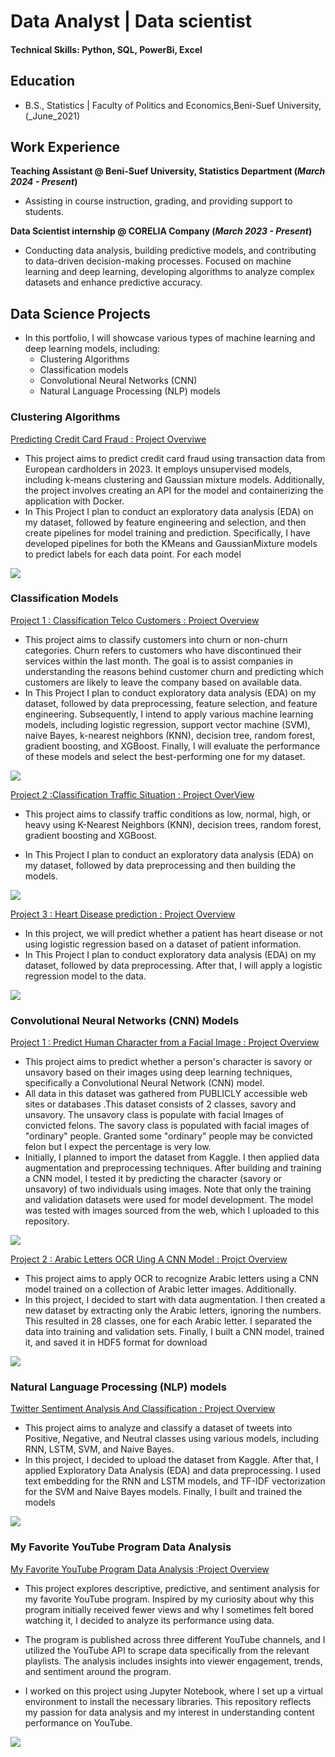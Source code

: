 # Data Analyst | Data scientist

#### Technical Skills: Python, SQL, PowerBi, Excel

## Education
- B.S., Statistics | Faculty of Politics and Economics,Beni-Suef University, (_June_2021)
  
## Work Experience
**Teaching Assistant @ Beni-Suef University, Statistics Department (_March 2024 - Present_)**
- Assisting in course instruction, grading, and providing support to students.

**Data Scientist internship @ CORELIA Company (_March 2023 - Present_)**
- Conducting data analysis, building predictive models, and contributing to data-driven decision-making processes. Focused on machine learning and deep learning, developing algorithms to analyze complex datasets and enhance predictive accuracy.


## Data Science Projects
- In this portfolio, I will showcase various types of machine learning and deep learning models, including:
   -  Clustering Algorithms
   -  Classification models
   -  Convolutional Neural Networks (CNN)
   -  Natural Language Processing (NLP) models

### Clustering Algorithms 

[Predicting Credit Card Fraud : Project Overviwe](https://github.com/germeengehad/Predicting-credit-card-fraud)
- This project aims to predict credit card fraud using transaction data from European cardholders in 2023. It employs unsupervised models, including k-means clustering and Gaussian mixture models. Additionally, the project involves creating an API for the model and containerizing the application with Docker.
- In This Project I plan to conduct an exploratory data analysis (EDA) on my dataset, followed by feature engineering and selection, and then create pipelines for model training and prediction. Specifically, I have developed pipelines for both the KMeans and GaussianMixture models to predict labels for each data point. For each model
  
![](/images/credit_cards.jpeg.jpg)


### Classification Models

[Project 1 : Classification Telco Customers : Project Overview](https://github.com/germeengehad/Classification-Telco-Customers)
- This project aims to classify customers into churn or non-churn categories. Churn refers to customers who have discontinued their services within the last month. The goal is to assist companies in understanding the reasons behind customer churn and predicting which customers are likely to leave the company based on available data.
- In This Project I plan to conduct exploratory data analysis (EDA) on my dataset, followed by data preprocessing, feature selection, and feature engineering. Subsequently, I intend to apply various machine learning models, including logistic regression, support vector machine (SVM), naive Bayes, k-nearest neighbors (KNN), decision tree, random forest, gradient boosting, and XGBoost. Finally, I will evaluate the performance of these models and select the best-performing one for my dataset.

![](/images/Telco-Improve-CX-Featured-Image_01-min.jpg)

[Project 2 :Classification Traffic Situation : Project OverView](https://github.com/germeengehad/Classify-Traffic_Situation)
- This project aims to classify traffic conditions as low, normal, high, or heavy using K-Nearest Neighbors (KNN), decision trees, random forest, gradient boosting and XGBoost.

- In This Project I plan to conduct an exploratory data analysis (EDA) on my dataset, followed by data preprocessing and then building the models.
  
![](/images/traffic.webp)

[Project 3 : Heart Disease prediction : Project Overview](https://github.com/germeengehad/Heart-Disease-Prediction)

- In this project, we will predict whether a patient has heart disease or not using logistic regression based on a dataset of patient information.
- In This Project I plan to conduct exploratory data analysis (EDA) on my dataset, followed by data preprocessing. After that, I will apply a logistic regression model to the data.

![](/images/heart.jpg)


### Convolutional Neural Networks (CNN) Models 
[Project 1 : Predict Human Character from a Facial Image : Project Overview](https://github.com/germeengehad/Predict-Human-Character-from-a-Facial-Image)

- This project aims to predict whether a person's character is savory or unsavory based on their images using deep learning techniques, specifically a Convolutional Neural Network (CNN) model.
- All data in this dataset was gathered from PUBLICLY accessible web sites or databases .This dataset consists of 2 classes, savory and unsavory. The unsavory class is populate with  facial Images of convicted felons. The savory class is populated with facial images of "ordinary" people. Granted some "ordinary" people may be convicted felon but I expect the percentage is very low.
- Initially, I planned to import the dataset from Kaggle. I then applied data augmentation and preprocessing techniques. After building and training a CNN model, I tested it by predicting the character (savory or unsavory) of two individuals using images. Note that only the training and validation datasets were used for model development. The model was tested with images sourced from the web, which I uploaded to this repository.

![](/images/characters.jpg)

[Project 2 : Arabic Letters OCR Uing A CNN Model : Projct Overview](https://github.com/germeengehad/Identify-Arabic-letters-through-their-pictures?tab=readme-ov-file)

- This project aims to apply OCR to recognize Arabic letters using a CNN model trained on a collection of Arabic letter images. Additionally.
- In this project, I decided to start with data augmentation. I then created a new dataset by extracting only the Arabic letters, ignoring the numbers. This resulted in 28 classes, one for each Arabic letter. I separated the data into training and validation sets. Finally, I built a CNN model, trained it, and saved it in HDF5 format for download
  
![](/images/arabic%20letters.png)


### Natural Language Processing (NLP) models

[Twitter Sentiment Analysis And Classification : Project Overview](https://github.com/germeengehad/Twitter-Sentiment-Analysis-and-Classification)

- This project aims to analyze and classify a dataset of tweets into Positive, Negative, and Neutral classes using various models, including RNN, LSTM, SVM, and Naive Bayes.
- In this project, I decided to upload the dataset from Kaggle. After that, I applied Exploratory Data Analysis (EDA) and data preprocessing. I used text embedding for the RNN and LSTM models, and TF-IDF vectorization for the SVM and Naive Bayes models. Finally, I built and trained the models

![](/images/twitter.jpg)


### My Favorite YouTube Program Data Analysis

[My Favorite YouTube Program Data Analysis :Project Overview](https://github.com/germeengehad/Fav_YT_Program_Data.git)

- This project explores descriptive, predictive, and sentiment analysis for my favorite YouTube program. Inspired by my curiosity about why this program initially received fewer views and why I sometimes felt bored watching it, I decided to analyze its performance using data.

- The program is published across three different YouTube channels, and I utilized the YouTube API to scrape data specifically from the relevant playlists. The analysis includes insights into viewer engagement, trends, and sentiment around the program.

- I worked on this project using Jupyter Notebook, where I set up a virtual environment to install the necessary libraries. This repository reflects my passion for data analysis and my interest in understanding content performance on YouTube.

![](/images/youtube_1.jpeg)

 

 

  

















